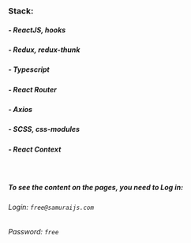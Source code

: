 ### Stack:

##### - ReactJS, hooks

##### - Redux, redux-thunk

##### - Typescript

##### - React Router

##### - Axios

##### - SCSS, css-modules

##### - React Context

<br/>

##### To see the content on the pages, you need to Log in:

###### Login: `free@samuraijs.com`

###### Password: `free`
